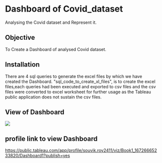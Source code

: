 
# Dashboard of Covid_dataset

Analysing the Covid dataset and Represent it. 

## Objective

To Create a Dashboard of analysed Covid dataset.

## Installation

There are 4 sql queries to generate the excel files by which we have created the Dashboard. "sql_code_to_create_xl_files", is to create the excel files,each queries had been executed and exported to csv files and the csv files were converted to excel worksheet for further usage as the Tableau public application does not sustain the csv files.

## View of Dashboard

![](https://user-images.githubusercontent.com/109038834/210252394-184bae42-4e06-4a2e-8208-fe34c4d58901.png)

## profile link to view Dashboard

https://public.tableau.com/app/profile/souvik.roy2411/viz/Book1_16726665233820/Dashboard1?publish=yes
